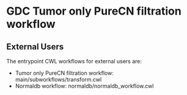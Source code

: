 # GDC Tumor only PureCN filtration workflow

## External Users

The entrypoint CWL workflows for external users are:
*   Tumor only PureCN filtration workflow: main/subworkflows/transform.cwl
*   Normaldb workflow: normaldb/normaldb_workflow.cwl
